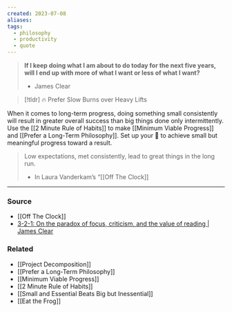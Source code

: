 ```yaml
---
created: 2023-07-08
aliases: 
tags:
  - philosophy
  - productivity
  - quote
---
```

> **If I keep doing what I am about to do today for the next five years, will I end up with more of what I want or less of what I want?** 
> - James Clear

> [!tldr] 🔥 Prefer Slow Burns over Heavy Lifts

When it comes to long-term progress, doing something small consistently will result in greater overall success than big things done only intermittently. Use the [[2 Minute Rule of Habits]] to make [[Minimum Viable Progress]] and [[Prefer a Long-Term Philosophy]]. Set up your 🐸 to achieve small but meaningful progress toward a result. 

> Low expectations, met consistently, lead to great things in the long run. 
> - In Laura Vanderkam’s “[[Off The Clock]]


---
### Source
- [[Off The Clock]]
- [3-2-1: On the paradox of focus, criticism, and the value of reading | James Clear](https://jamesclear.com/3-2-1/april-22-2021?rh_ref=07a27e6a)

### Related
- [[Project Decomposition]] 
- [[Prefer a Long-Term Philosophy]] 
- [[Minimum Viable Progress]] 
- [[2 Minute Rule of Habits]] 
- [[Small and Essential Beats Big but Inessential]] 
- [[Eat the Frog]]
